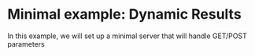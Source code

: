 # Minimal example: Dynamic Results

In this example, we will set up a minimal server that will handle GET/POST parameters